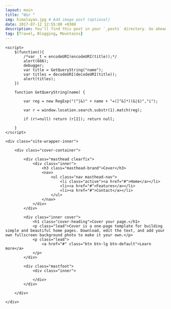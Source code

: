 ```yaml
---
layout: main
title: "dir "
img: himalayan.jpg # Add image post (optional)
date: 2017-07-12 12:55:00 +0300
description: You’ll find this post in your `_posts` directory. Go ahead and edit it and re-build the site to see your changes. # Add post description (optional)
tag: [Travel, Blogging, Mountains]
---
```

<html>
<head lang="en">
    <meta charset="UTF-8">
    <meta name="viewport" content="width=device-width,initial-scale=1,user-scalable=no">
    <!-- 最新版本的 Bootstrap 核心 CSS 文件 -->
    <link rel="stylesheet" href="https://cdn.bootcss.com/bootstrap/3.3.7/css/bootstrap.min.css" integrity="sha384-BVYiiSIFeK1dGmJRAkycuHAHRg32OmUcww7on3RYdg4Va+PmSTsz/K68vbdEjh4u" crossorigin="anonymous">

   <script src="/assets/js/jquery-3.2.1.min.js"></script>

    <script>
        $(function(){
            /*var _t = encodeURI(encodeURI(title));*/
            alert(666);
            debugger;
            var title = GetQueryString("name");
            var titles = decodeURI(decodeURI(title));
            alert(titles);
        })

        function GetQueryString(name) {

            var reg = new RegExp("(^|&)" + name + "=([^&]*)(&|$)","i");

            var r = window.location.search.substr(1).match(reg);

            if (r!=null) return (r[2]); return null;

        }
    </script>
</head>
<body>

<div class="site-wrapper">

    <div class="site-wrapper-inner">

        <div class="cover-container">

            <div class="masthead clearfix">
                <div class="inner">
                    <h3 class="masthead-brand">Cover</h3>
                    <nav>
                        <ul class="nav masthead-nav">
                            <li class="active"><a href="#">Home</a></li>
                            <li><a href="#">Features</a></li>
                            <li><a href="#">Contact</a></li>
                        </ul>
                    </nav>
                </div>
            </div>

            <div class="inner cover">
                <h1 class="cover-heading">Cover your page.</h1>
                <p class="lead">Cover is a one-page template for building simple and beautiful home pages. Download, edit the text, and add your own fullscreen background photo to make it your own.</p>
                <p class="lead">
                    <a href="#" class="btn btn-lg btn-default">Learn more</a>
                </p>
            </div>

            <div class="mastfoot">
                <div class="inner">
                   
                </div>
            </div>

        </div>

    </div>

</div>

</body>

